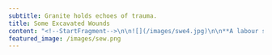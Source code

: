 ```yaml
---
subtitle: Granite holds echoes of trauma.
title: Some Excavated Wounds
content: "<!--StartFragment-->\n\n![](/images/swe4.jpg)\n\n**A labour sim. Content warning for dark themes, and flashing lights.**\n\n<a href=\"https://sandgardeners.itch.io/some-excavated-ruins\" class=\"button button--large\">Itch.io</a>\n\nDevon, England, is a root site of deep cultural trauma; the legacy of colonialism, slavery, and the systematic exploitation of workers and the land. You could say the whole place has been built on top of this exploitation, tunnels wound the landscape, many uncharted, unknown, and harbouring dark secrets.\n\nIn geological time, the Devonian period was the time in which granite was formed by molten rock.\n\nGranite was mined in Devon and used to construct Dartmoor prison by French and American prisoners of war. The prison has not renewed its funding contract with the government and is pending closure.\n\nThe Stone Tape Theory is a way to explain hauntings: the energy present in moments of trauma is so great that it is absorbed by the surrounding rock... recorded like tape... awaiting playback under certain circumstances...\n\nWhat do we use to record trauma and play it back? What memories of enslavement do these objects harbour?\n\n\n> “The confrontation is energy draining after all, but necessary for the healing process. Even when we are just staring in the void at the end.\" - [Sebastian Standke](https://game-curator.com/jams/ludum-dare-45-some-excavated-wounds/)\n\n\n<div class=\"gallery\" data-columns=\"3\">\n\t<img src=\"/images/swe1.jpg\">\n\t<img src=\"/images/swe2.jpg\">\n\t<img src=\"/images/swe3.jpg\">\n\t<img src=\"/images/swe4.jpg\">\n</div>\n\n<iframe width=\"560\" height=\"315\" src=\"https://www.youtube.com/embed/xGKUHb0gl1M\" frameborder=\"0\" allow=\"accelerometer; autoplay; encrypted-media; gyroscope; picture-in-picture\" allowfullscreen></iframe>\n\n\n<!--EndFragment-->"
featured_image: /images/sew.png
---
```


